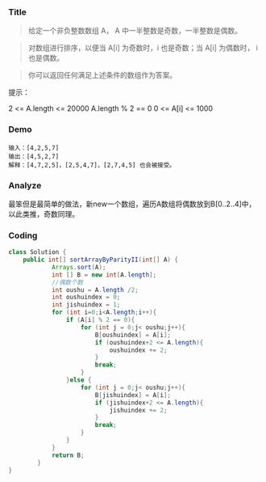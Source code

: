 ###   Title
>给定一个非负整数数组 A， A 中一半整数是奇数，一半整数是偶数。

>对数组进行排序，以便当 A[i] 为奇数时，i 也是奇数；当 A[i] 为偶数时， i 也是偶数。

>你可以返回任何满足上述条件的数组作为答案。

提示：

2 <= A.length <= 20000
A.length % 2 == 0
0 <= A[i] <= 1000

###   Demo
```
输入：[4,2,5,7]
输出：[4,5,2,7]
解释：[4,7,2,5]，[2,5,4,7]，[2,7,4,5] 也会被接受。
```

###   Analyze

最笨但是最简单的做法，新new一个数组，遍历A数组将偶数放到B[0..2..4]中，以此类推，奇数同理。

###   Coding

```java
class Solution {
    public int[] sortArrayByParityII(int[] A) {
            Arrays.sort(A);
            int [] B = new int[A.length];
            //偶数个数
            int oushu = A.length /2;
            int oushuindex = 0;
            int jishuindex = 1;
            for (int i=0;i<A.length;i++){
                if (A[i] % 2 == 0){
                    for (int j = 0;j< oushu;j++){
                        B[oushuindex] = A[i];
                        if (oushuindex+2 <= A.length){
                            oushuindex += 2;
                        }
                        break;
                    }
                }else {
                    for (int j = 0;j< oushu;j++){
                        B[jishuindex] = A[i];
                        if (jishuindex+2 <= A.length){
                            jishuindex += 2;
                        }
                        break;
                    }
                }
            }
            return B;
        }
}
```